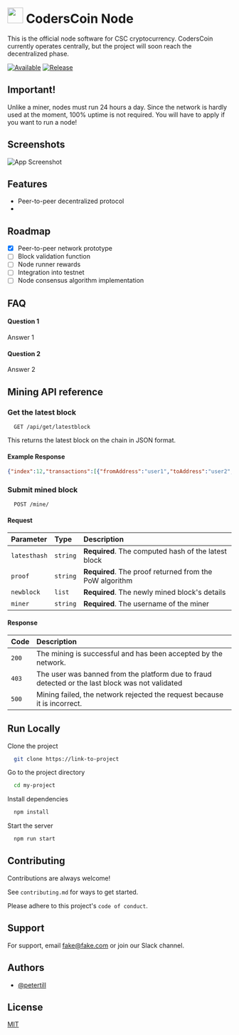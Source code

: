 # <img src="https://coderscoin.github.io/assets/brand/icon.png" data-canonical-src="https://coderscoin.github.io/assets/brand/icon.png" width="35" height="35" /> CodersCoin Node
This is the official node software for CSC cryptocurrency. CodersCoin currently operates centrally, but the project will soon reach the decentralized phase.

[![Available](https://img.shields.io/badge/Available-PTP%20Testnet-red)](https://choosealicense.com/licenses/mit/)
[![Release](https://img.shields.io/badge/Release-Script-red)](https://opensource.org/licenses/)
## Important!
Unlike a miner, nodes must run 24 hours a day. Since the network is hardly used at the moment, 100% uptime is not required. You will have to apply if you want to run a node!
## Screenshots

![App Screenshot](https://via.placeholder.com/468x300?text=App+Screenshot+Here)
## Features

- Peer-to-peer decentralized protocol
- 
## Roadmap

- [x] Peer-to-peer network prototype
- [ ] Block validation function
- [ ] Node runner rewards
- [ ] Integration into testnet
- [ ] Node consensus algorithm implementation
## FAQ

#### Question 1

Answer 1

#### Question 2

Answer 2
## Mining API reference

### Get the latest block

```https
  GET /api/get/latestblock
```
This returns the latest block on the chain in JSON format.
#### Example Response
```json
{"index":12,"transactions":[{"fromAddress":"user1","toAddress":"user2","amount":10}],"timestamp":1688201520,"previousHash":"00329e3f7babcfc4dece5d7e2052b7eadf901b208e305d31f971145a85a5fe2c","nonce":270}
```
### Submit mined block

```https
  POST /mine/
```
#### Request
| Parameter | Type     | Description                       |
| :-------- | :------- | :-------------------------------- |
| `latesthash` | `string` | **Required**. The computed hash of the latest block |
| `proof` | `string` | **Required**. The proof returned from the PoW algorithm |
| `newblock` | `list` | **Required**. The newly mined block's details |
| `miner` | `string` | **Required**. The username of the miner |

#### Response
| Code | Description                       |
| :-------- | :-------------------------------- |
| `200` | The mining is successful and has been accepted by the network. |
| `403` | The user was banned from the platform due to fraud detected or the last block was not validated |
| `500` | Mining failed, the network rejected the request because it is incorrect. |

## Run Locally

Clone the project

```bash
  git clone https://link-to-project
```

Go to the project directory

```bash
  cd my-project
```

Install dependencies

```bash
  npm install
```

Start the server

```bash
  npm run start
```
## Contributing

Contributions are always welcome!

See `contributing.md` for ways to get started.

Please adhere to this project's `code of conduct`.
## Support

For support, email fake@fake.com or join our Slack channel.
## Authors

- [@petertill](https://www.github.com/petertill)

## License

[MIT](https://choosealicense.com/licenses/mit/)
